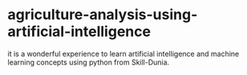 # agriculture-analysis-using-artificial-intelligence
it is a wonderful experience to learn artificial intelligence  and machine learning concepts using python from  Skill-Dunia.
